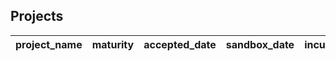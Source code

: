 ## Projects

| **project_name** | **maturity** | **accepted_date** | **sandbox_date** | **incubating_date** | **graduated_date** | **archived_date** | **num_security_audits** | **last_security_audit_date** |
| :--------------- | :----------: | :---------------: | :--------------: | :-----------------: | :----------------: | :---------------: | :---------------------: | :--------------------------: |